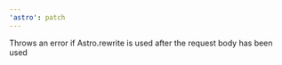 ```yaml
---
'astro': patch
---
```


Throws an error if Astro.rewrite is used after the request body has been used
